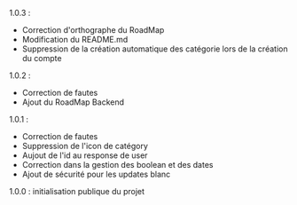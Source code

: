 1.0.3 :
- Correction d'orthographe du RoadMap
- Modification du README.md
- Suppression de la création automatique des catégorie lors de la création du compte

1.0.2 :
- Correction de fautes
- Ajout du RoadMap Backend

1.0.1 : 
- Correction de fautes
- Suppression de l'icon de catégory
- Aujout de l'id au response de user
- Correction dans la gestion des boolean et des dates
- Ajout de sécurité pour les updates blanc

1.0.0 :
initialisation publique du projet